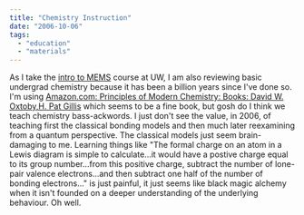 ```yaml
---
title: "Chemistry Instruction"
date: "2006-10-06"
tags: 
  - "education"
  - "materials"
---
```


As I take the [intro to MEMS](http://anytime.engr.washington.edu/course/view.php?id=80) course at UW, I am also reviewing basic undergrad chemistry because it has been a billion years since I've done so. I'm using [Amazon.com: Principles of Modern Chemistry: Books: David W. Oxtoby,H. Pat Gillis](http://www.amazon.com/Principles-Modern-Chemistry-David-Oxtoby/dp/0030353734/sr=8-1/qid=1160162306/ref=pd_bbs_1/102-1236528-6468167?ie=UTF8&s=books "Amazon.com: Principles of Modern Chemistry: Books: David W. Oxtoby,H. Pat Gillis") which seems to be a fine book, but gosh do I think we teach chemistry bass-ackwords. I just don't see the value, in 2006, of teaching first the classical bonding models and then much later reexamining from a quantum perspective. The classical models just seem brain-damaging to me. Learning things like "The formal charge on an atom in a Lewis diagram is simple to calculate...it would have a postive charge equal to its group number...from this positive charge, subtract the number of lone-pair valence electrons...and then subtract one half of the number of bonding electrons..." is just painful, it just seems like black magic alchemy when it isn't founded on a deeper understanding of the underlying behaviour. Oh well.
